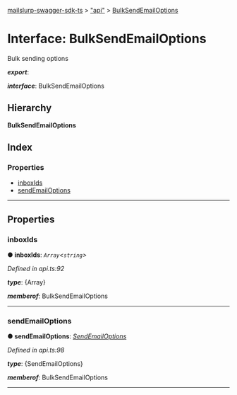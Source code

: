 [mailslurp-swagger-sdk-ts](../README.md) > ["api"](../modules/_api_.md) > [BulkSendEmailOptions](../interfaces/_api_.bulksendemailoptions.md)

# Interface: BulkSendEmailOptions

Bulk sending options

*__export__*: 

*__interface__*: BulkSendEmailOptions

## Hierarchy

**BulkSendEmailOptions**

## Index

### Properties

* [inboxIds](_api_.bulksendemailoptions.md#inboxids)
* [sendEmailOptions](_api_.bulksendemailoptions.md#sendemailoptions)

---

## Properties

<a id="inboxids"></a>

###  inboxIds

**● inboxIds**: *`Array`<`string`>*

*Defined in api.ts:92*

*__type__*: {Array}

*__memberof__*: BulkSendEmailOptions

___
<a id="sendemailoptions"></a>

###  sendEmailOptions

**● sendEmailOptions**: *[SendEmailOptions](_api_.sendemailoptions.md)*

*Defined in api.ts:98*

*__type__*: {SendEmailOptions}

*__memberof__*: BulkSendEmailOptions

___

